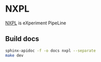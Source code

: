 # NXPL

[NXPL](https://github.com/yuneg11/nxpl) is eXperiment PipeLine

## Build docs

```bash
sphinx-apidoc -f -o docs nxpl --separate
make dev
```
